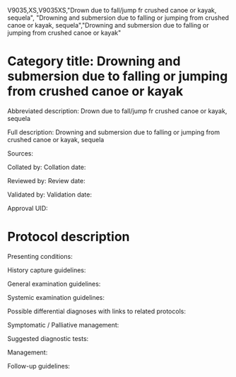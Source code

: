 V9035,XS,V9035XS,"Drown due to fall/jump fr crushed canoe or kayak, sequela", "Drowning and submersion due to falling or jumping from crushed canoe or kayak, sequela","Drowning and submersion due to falling or jumping from crushed canoe or kayak"
# Category title: Drowning and submersion due to falling or jumping from crushed canoe or kayak

Abbreviated description: Drown due to fall/jump fr crushed canoe or kayak, sequela

Full description: Drowning and submersion due to falling or jumping from crushed canoe or kayak, sequela

Sources:

Collated by:
Collation date:

Reviewed by:
Review date:

Validated by:
Validation date:

Approval UID:

# Protocol description

Presenting conditions:

History capture guidelines:

General examination guidelines:

Systemic examination guidelines:

Possible differential diagnoses with links to related protocols:

Symptomatic / Palliative management:

Suggested diagnostic tests:

Management:

Follow-up guidelines:
